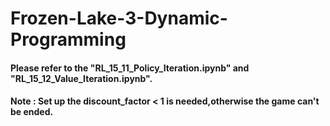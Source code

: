 # Frozen-Lake-3-Dynamic-Programming
#### Please refer to the "RL_15_11_Policy_Iteration.ipynb" and "RL_15_12_Value_Iteration.ipynb".
#### Note : Set up the discount_factor < 1 is needed,otherwise the game can't be ended. 
